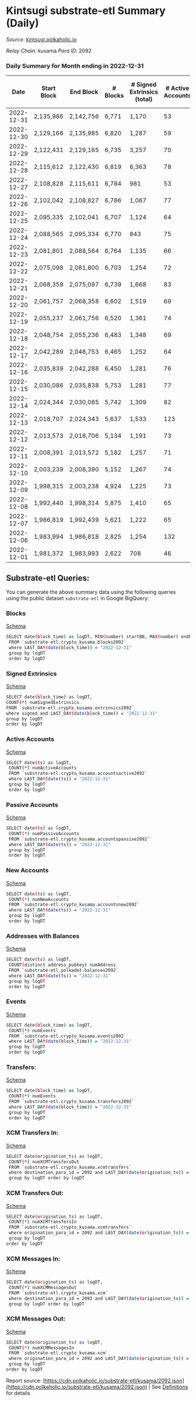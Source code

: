 # Kintsugi substrate-etl Summary (Daily)

_Source_: [kintsugi.polkaholic.io](https://kintsugi.polkaholic.io)

*Relay Chain*: kusama
*Para ID*: 2092



### Daily Summary for Month ending in 2022-12-31


| Date | Start Block | End Block | # Blocks  | # Signed Extrinsics (total) | # Active Accounts | # Passive | # New | # Addresses with Balances | # Events | # Transfers | # XCM Transfers In | # XCM Transfers Out | # XCM In | # XCM Out | Issues | 
| ---- | ----------- | --------- | --------  | --------------------------- | ----------------- | --------- | ----- | ------------------------- | -------- | ----------- | ------------------ | ------------------- | -------- | --------- | ------ |
| 2022-12-31 | 2,135,986 | 2,142,756 | 6,771  | 1,170 | 53 |  |  | 15,634 | 59,576 | 6,817 ($2,583.49) | 5 ($98.13) | 8 ($98.03) | 6 | 6 |  |
| 2022-12-30 | 2,129,166 | 2,135,985 | 6,820  | 1,287 | 59 |  |  | 15,633 | 60,764 | 6,923 ($5,836.45) | 37 ($850.59) | 16 ($26,454.11) | 61 | 37 |  |
| 2022-12-29 | 2,122,431 | 2,129,165 | 6,735  | 3,257 | 70 |  |  | 15,633 | 67,614 | 6,784 ($4,648.67) | 2 ($39.10) | 2 ($40.44) | 3 | 3 |  |
| 2022-12-28 | 2,115,612 | 2,122,430 | 6,819  | 6,363 | 78 |  |  | 15,631 | 80,901 | 6,888 ($10,021.93) | 4 ($80.47) | 6 ($205.67) | 10 | 12 |  |
| 2022-12-27 | 2,108,828 | 2,115,611 | 6,784  | 981 | 53 |  |  | 15,625 | 58,898 | 6,835 ($24,293.61) | 15 ($316.38) | 12 ($250.40) | 12 | 13 |  |
| 2022-12-26 | 2,102,042 | 2,108,827 | 6,786  | 1,067 | 77 |  |  | 15,625 | 59,380 | 6,848 ($7,523.58) | 17 ($667.69) | 7 ($286.37) | 19 | 12 |  |
| 2022-12-25 | 2,095,335 | 2,102,041 | 6,707  | 1,124 | 64 |  |  | 15,624 | 58,983 | 6,765 ($6,476.79) | 19 ($498.03) | 15 ($689.73) | 19 | 21 |  |
| 2022-12-24 | 2,088,565 | 2,095,334 | 6,770  | 843 | 75 |  |  | 15,620 | 58,237 | 6,832 ($19,149.82) | 14 ($206.36) | 10 ($175.60) | 11 | 12 |  |
| 2022-12-23 | 2,081,801 | 2,088,564 | 6,764  | 1,135 | 66 |  |  | 15,617 | 59,450 | 6,824 ($10,419.54) | 14 ($814.24) | 15 ($7,990.89) | 15 | 19 |  |
| 2022-12-22 | 2,075,098 | 2,081,800 | 6,703  | 1,254 | 72 |  |  | 15,614 | 59,563 | 6,778 ($10,375.46) | 28 ($6,508.33) | 20 ($6,692.55) | 24 | 23 |  |
| 2022-12-21 | 2,068,359 | 2,075,097 | 6,739  | 1,668 | 83 |  |  | 15,612 | 61,549 | 6,819 ($3,160.49) | 29 ($1,931.35) | 23 ($992.78) | 29 | 25 |  |
| 2022-12-20 | 2,061,757 | 2,068,358 | 6,602  | 1,519 | 69 |  |  | 15,608 | 59,831 | 6,659 ($6,342.89) | 24 ($5,721.43) | 22 ($5,525.62) | 23 | 19 |  |
| 2022-12-19 | 2,055,237 | 2,061,756 | 6,520  | 1,361 | 74 |  |  | 15,604 | 58,488 | 6,611 ($9,661.02) | 23 ($607.41) | 14 ($876.71) | 24 | 18 |  |
| 2022-12-18 | 2,048,754 | 2,055,236 | 6,483  | 1,348 | 69 |  |  | 15,602 | 58,198 | 6,552 ($4,580.97) | 24 ($456.05) | 19 ($389.94) | 20 | 20 |  |
| 2022-12-17 | 2,042,289 | 2,048,753 | 6,465  | 1,252 | 64 |  |  | 15,600 | 57,653 | 6,527 ($3,809.67) | 17 ($348.21) | 8 ($5,887.26) | 17 | 12 |  |
| 2022-12-16 | 2,035,839 | 2,042,288 | 6,450  | 1,281 | 76 |  |  | 15,600 | 57,634 | 6,527 ($4,233.79) | 25 ($550.63) | 22 ($7,979.69) | 29 | 30 |  |
| 2022-12-15 | 2,030,086 | 2,035,838 | 5,753  | 1,281 | 77 |  |  | 15,598 | 52,150 | 5,835 ($8,298.26) | 18 ($585.37) | 15 ($6,885.71) | 15 | 16 |  |
| 2022-12-14 | 2,024,344 | 2,030,085 | 5,742  | 1,309 | 82 |  |  | 15,591 | 52,273 | 5,801 ($14,906.25) | 11 ($656.07) | 10 ($35,076.02) | 11 | 12 |  |
| 2022-12-13 | 2,018,707 | 2,024,343 | 5,637  | 1,533 | 123 |  |  | 15,590 | 52,286 | 5,742 ($8,869.19) | 3 ($76.64) | 13 ($26,019.06) | 9 | 20 |  |
| 2022-12-12 | 2,013,573 | 2,018,706 | 5,134  | 1,191 | 73 |  |  | 15,591 | 46,698 | 5,178 ($3,595.80) | 5 ($42,167.58) | 4 ($14,486.28) | 5 | 4 |  |
| 2022-12-11 | 2,008,391 | 2,013,572 | 5,182  | 1,257 | 71 |  |  | 15,589 | 47,345 | 5,228 ($3,792.42) | 5 ($2,067.48) | 9 ($2,170.89) | 5 | 7 |  |
| 2022-12-10 | 2,003,239 | 2,008,390 | 5,152  | 1,267 | 74 |  |  | 15,587 | 47,127 | 5,191 ($1,301.76) | 9 ($702.91) | 3 ($1,317.27) | 9 | 4 |  |
| 2022-12-09 | 1,998,315 | 2,003,238 | 4,924  | 1,225 | 73 |  |  | 15,584 | 45,152 | 4,975 ($3,950.17) | 6 ($258.46) | 7 ($1,932.77) | 6 | 8 |  |
| 2022-12-08 | 1,992,440 | 1,998,314 | 5,875  | 1,410 | 65 |  |  | 15,581 | 53,526 | 5,921 ($2,619.60) | 14 ($620.98) | 13 ($578.55) | 14 | 13 |  |
| 2022-12-07 | 1,986,819 | 1,992,439 | 5,621  | 1,222 | 65 |  |  | 15,580 | 50,728 | 5,665 ($2,593.65) | 5 ($111.44) | 4 ($2,686.87) | 6 | 4 |  |
| 2022-12-06 | 1,983,994 | 1,986,818 | 2,825  | 1,254 | 132 |  |  | 15,579 | 30,889 | 2,953 ($7,641.03) | 5 ($35.26) | 10 ($40.67) | 5 | 9 |  |
| 2022-12-01 | 1,981,372 | 1,983,993 | 2,622  | 708 | 46 |  |  | 15,578 | 24,116 | 2,638 ($2,732.88) | 3 ($24.89) |   | 3 |  |  |

## Substrate-etl Queries:
You can generate the above summary data using the following queries using the public dataset `substrate-etl` in Google BigQuery:


### Blocks 

[Schema](https://github.com/colorfulnotion/substrate-etl/blob/main/schema/blocks.json)

```bash
SELECT date(block_time) as logDT, MIN(number) startBN, MAX(number) endBN, COUNT(*) numBlocks 
 FROM `substrate-etl.crypto_kusama.blocks2092`  
 where LAST_DAY(date(block_time)) = "2022-12-31" 
 group by logDT 
 order by logDT
```

### Signed Extrinsics 

[Schema](https://github.com/colorfulnotion/substrate-etl/blob/main/schema/extrinsics.json)

```bash
SELECT date(block_time) as logDT, 
COUNT(*) numSignedExtrinsics 
FROM `substrate-etl.crypto_kusama.extrinsics2092`  
where signed and LAST_DAY(date(block_time)) = "2022-12-31" 
group by logDT 
order by logDT
```

### Active Accounts 

[Schema](https://github.com/colorfulnotion/substrate-etl/blob/main/schema/accountsactive.json)

```bash
SELECT date(ts) as logDT, 
 COUNT(*) numActiveAccounts 
 FROM `substrate-etl.crypto_kusama.accountsactive2092` 
 where LAST_DAY(date(ts)) = "2022-12-31" 
 group by logDT 
 order by logDT
```

### Passive Accounts 

[Schema](https://github.com/colorfulnotion/substrate-etl/blob/main/schema/accountspassive.json)

```bash
SELECT date(ts) as logDT, 
 COUNT(*) numPassiveAccounts 
 FROM `substrate-etl.crypto_kusama.accountspassive2092` 
 where LAST_DAY(date(ts)) = "2022-12-31" 
 group by logDT 
 order by logDT
```

### New Accounts 

[Schema](https://github.com/colorfulnotion/substrate-etl/blob/main/schema/accountsnew.json)

```bash
SELECT date(ts) as logDT, 
 COUNT(*) numNewAccounts 
 FROM `substrate-etl.crypto_kusama.accountsnew2092` 
 where LAST_DAY(date(ts)) = "2022-12-31" 
 group by logDT
 order by logDT
```

### Addresses with Balances 

[Schema](https://github.com/colorfulnotion/substrate-etl/blob/main/schema/balances.json)

```bash
SELECT date(ts) as logDT,
 COUNT(distinct address_pubkey) numAddress 
 FROM `substrate-etl.polkadot.balances2092` 
 where LAST_DAY(date(ts)) = "2022-12-31" 
 group by logDT 
 order by logDT
```

### Events 

[Schema](https://github.com/colorfulnotion/substrate-etl/blob/main/schema/events.json)

```bash
SELECT date(block_time) as logDT, 
 COUNT(*) numEvents 
 FROM `substrate-etl.crypto_kusama.events2092` 
 where LAST_DAY(date(block_time)) = "2022-12-31" 
 group by logDT 
 order by logDT
```

### Transfers:

[Schema](https://github.com/colorfulnotion/substrate-etl/blob/main/schema/transfers.json)

```bash
SELECT date(block_time) as logDT, 
 COUNT(*) numEvents 
 FROM `substrate-etl.crypto_kusama.transfers2092` 
 where LAST_DAY(date(block_time)) = "2022-12-31" 
 group by logDT 
 order by logDT
```

### XCM Transfers In: 

[Schema](https://github.com/colorfulnotion/substrate-etl/blob/main/schema/xcmtransfers.json)

```bash
SELECT date(origination_ts) as logDT, 
 COUNT(*) numXCMTransfersOut 
 FROM `substrate-etl.crypto_kusama.xcmtransfers` 
 where destination_para_id = 2092 and LAST_DAY(date(origination_ts)) = "2022-12-31" 
 group by logDT order by logDT
```

### XCM Transfers Out: 

[Schema](https://github.com/colorfulnotion/substrate-etl/blob/main/schema/xcmtransfers.json)

```bash
SELECT date(origination_ts) as logDT, 
 COUNT(*) numXCMTransfersIn 
 FROM `substrate-etl.crypto_kusama.xcmtransfers` 
 where origination_para_id = 2092 and LAST_DAY(date(origination_ts)) = "2022-12-31" 
 group by logDT 
order by logDT
```

### XCM Messages In: 

[Schema](https://github.com/colorfulnotion/substrate-etl/blob/main/schema/xcm.json)

```bash
SELECT date(origination_ts) as logDT, 
 COUNT(*) numXCMMessagesOut 
 FROM `substrate-etl.crypto_kusama.xcm` 
 where destination_para_id = 2092 and LAST_DAY(date(origination_ts)) = "2022-12-31" 
 group by logDT order by logDT
```

### XCM Messages Out: 

[Schema](https://github.com/colorfulnotion/substrate-etl/blob/main/schema/xcm.json)

```bash
SELECT date(origination_ts) as logDT, 
 COUNT(*) numXCMMessagesIn 
 FROM `substrate-etl.crypto_kusama.xcm` 
 where origination_para_id = 2092 and LAST_DAY(date(origination_ts)) = "2022-12-31" 
 group by logDT 
order by logDT
```


Report source: [https://cdn.polkaholic.io/substrate-etl/kusama/2092.json](https://cdn.polkaholic.io/substrate-etl/kusama/2092.json) | See [Definitions](/DEFINITIONS.md) for details
